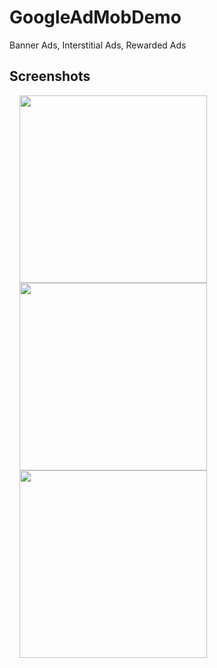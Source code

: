 # GoogleAdMobDemo
Banner Ads, Interstitial Ads, Rewarded Ads

## Screenshots
<img src="https://user-images.githubusercontent.com/40312017/91256815-f082ec00-e785-11ea-9a2a-92f06b10b9e3.png" width="300"  align="left" hspace="16">
<img src="https://user-images.githubusercontent.com/40312017/91256825-f5e03680-e785-11ea-96b7-a51e3fd27508.png" width="300"  align="left" hspace="16">
<img src="https://user-images.githubusercontent.com/40312017/91256846-009acb80-e786-11ea-9c48-b3003c5ff395.png" width="300"  align="left" hspace="16">
 
